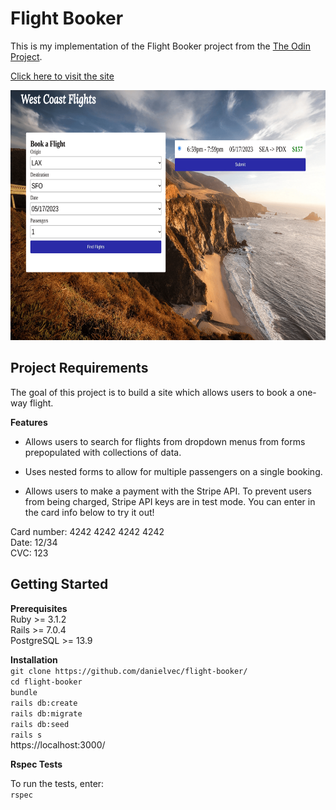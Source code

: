# Flight Booker

This is my implementation of the Flight Booker project from the [The Odin Project](https://www.theodinproject.com/lessons/ruby-on-rails-flight-booker).

[Click here to visit the site](https://westcoastflights.up.railway.app/)

<img src="flightbooker.png" alt="private events homepage" width=auto height="400px"/><br>

## Project Requirements

The goal of this project is to build a site which allows users to book a one-way flight.

**Features**

- Allows users to search for flights from dropdown menus from forms prepopulated with collections of data.

- Uses nested forms to allow for multiple passengers on a single booking.

- Allows users to make a payment with the Stripe API. To prevent users from being charged, Stripe API keys are in test mode. You can enter in the card info below to try it out!  

Card number: 4242 4242 4242 4242  
Date: 12/34  
CVC: 123  

## Getting Started

**Prerequisites**  
Ruby >= 3.1.2  
Rails >= 7.0.4  
PostgreSQL >= 13.9  

**Installation**  
`git clone https://github.com/danielvec/flight-booker/`  
`cd flight-booker`  
`bundle`  
`rails db:create`  
`rails db:migrate`  
`rails db:seed`  
`rails s`  
https://localhost:3000/

**Rspec Tests**

To run the tests, enter:  
`rspec`